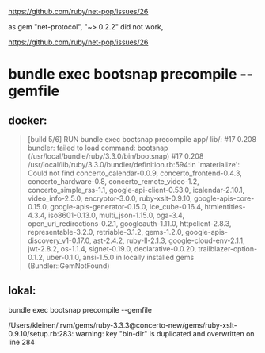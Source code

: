 

https://github.com/ruby/net-pop/issues/26

as gem "net-protocol", "~> 0.2.2" did not work, 

https://github.com/ruby/net-pop/issues/26

# bundle exec bootsnap precompile --gemfile
## docker:
 > [build 5/6] RUN bundle exec bootsnap precompile app/ lib/:
#17 0.208 bundler: failed to load command: bootsnap (/usr/local/bundle/ruby/3.3.0/bin/bootsnap)
#17 0.208 /usr/local/lib/ruby/3.3.0/bundler/definition.rb:594:in `materialize': Could not find concerto_calendar-0.0.9, concerto_frontend-0.4.3, concerto_hardware-0.8, concerto_remote_video-1.2, concerto_simple_rss-1.1, google-api-client-0.53.0, icalendar-2.10.1, video_info-2.5.0, encryptor-3.0.0, ruby-xslt-0.9.10, google-apis-core-0.15.0, google-apis-generator-0.15.0, ice_cube-0.16.4, htmlentities-4.3.4, iso8601-0.13.0, multi_json-1.15.0, oga-3.4, open_uri_redirections-0.2.1, googleauth-1.11.0, httpclient-2.8.3, representable-3.2.0, retriable-3.1.2, gems-1.2.0, google-apis-discovery_v1-0.17.0, ast-2.4.2, ruby-ll-2.1.3, google-cloud-env-2.1.1, jwt-2.8.2, os-1.1.4, signet-0.19.0, declarative-0.0.20, trailblazer-option-0.1.2, uber-0.1.0, ansi-1.5.0 in locally installed gems (Bundler::GemNotFound)
 > 
> 
> 
>
## lokal:

bundle exec bootsnap precompile --gemfile

/Users/kleinen/.rvm/gems/ruby-3.3.3@concerto-new/gems/ruby-xslt-0.9.10/setup.rb:283: warning: key "bin-dir" is duplicated and overwritten on line 284